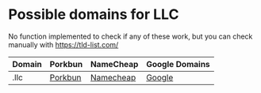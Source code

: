 # Possible domains for LLC

No function implemented to check if any of these work, but you can check manually with https://tld-list.com/

| Domain | Porkbun | NameCheap | Google Domains |
|---|---|---|---|
| .llc | [Porkbun](https://porkbun.com/checkout/search?prb=e814663da1&tlds=&idnLanguage=&search=search&q=.llc) | [Namecheap](https://www.namecheap.com/domains/registration/results/?domain=.llc) | [Google](https://domains.google.com/registrar/search?searchTerm=.llc) |
